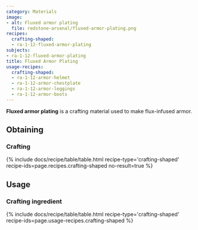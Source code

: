 ```yaml
---
category: Materials
image:
- alt: Fluxed armor plating
  file: redstone-arsenal/fluxed-armor-plating.png
recipes:
  crafting-shaped:
  - ra-1-12-fluxed-armor-plating
subjects:
- ra-1-12-fluxed-armor-plating
title: Fluxed Armor Plating
usage-recipes:
  crafting-shaped:
  - ra-1-12-armor-helmet
  - ra-1-12-armor-chestplate
  - ra-1-12-armor-leggings
  - ra-1-12-armor-boots
---
```


**Fluxed armor plating** is a crafting material used to make flux-infused armor.


Obtaining
---------

### Crafting
{% include docs/recipe/table/table.html recipe-type='crafting-shaped' recipe-ids=page.recipes.crafting-shaped no-result=true %}


Usage
-----

### Crafting ingredient
{% include docs/recipe/table/table.html recipe-type='crafting-shaped' recipe-ids=page.usage-recipes.crafting-shaped %}
